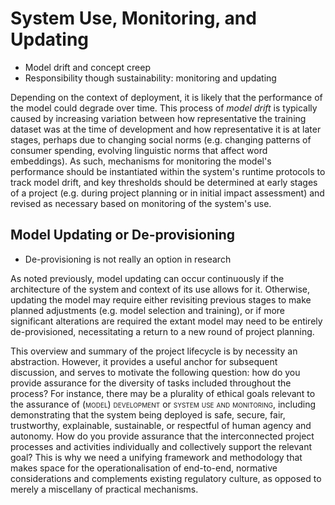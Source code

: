 # System Use, Monitoring, and Updating

- Model drift and concept creep
- Responsibility though sustainability: monitoring and updating

Depending on the context of deployment, it is likely that the performance of the model could degrade over time. This process of *model drift* is typically caused by increasing variation between how representative the training dataset was at the time of development and how representative it is at later stages, perhaps due to changing social norms (e.g. changing patterns of consumer spending, evolving linguistic norms that affect word embeddings). As such, mechanisms for monitoring the model's performance should be instantiated within the system's runtime protocols to track model drift, and key thresholds should be determined at early stages of a project (e.g. during project planning or in initial impact assessment) and revised as necessary based on monitoring of the system's use.

## Model Updating or De-provisioning

- De-provisioning is not really an option in research

As noted previously, model updating can occur continuously if the architecture of the system and context of its use allows for it. Otherwise, updating the model may require either revisiting previous stages to make planned adjustments (e.g. model selection and training), or if more significant alterations are required the extant model may need to be entirely de-provisioned, necessitating a return to a new round of project planning.

[^aversion]: Algorithmic aversion refers to the reluctance of human agents to incorporate algorithmic tools as part of their decision-making processes due to misaligned expectations of the algorithm's performance (see {cite:p}`burton2020`).

This overview and summary of the project lifecycle is by necessity an abstraction. However, it provides a useful anchor for subsequent discussion, and serves to motivate the following question: how do you provide assurance for the diversity of tasks included throughout the process? For instance, there may be a plurality of ethical goals relevant to the assurance of <span style="font-variant:small-caps;">(model) development</span> or <span style="font-variant:small-caps;">system use and monitoring</span>, including demonstrating that the system being deployed is safe, secure, fair, trustworthy, explainable, sustainable, or respectful of human agency and autonomy. How do you provide assurance that the interconnected project processes and activities individually and collectively support the relevant goal? This is why we need a unifying framework and methodology that makes space for the operationalisation of end-to-end, normative considerations and complements existing regulatory culture, as opposed to merely a miscellany of practical mechanisms.
